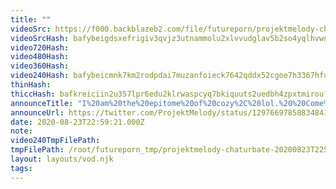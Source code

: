 ```yaml
---
title: ""
videoSrc: https://f000.backblazeb2.com/file/futureporn/projektmelody-chaturbate-20200823T225921Z.mp4
videoSrcHash: bafybeigdsxefrigiv3qvjz3utnammolu2xlvvudglav5b2so4yqlhvwn5q?filename=projektmelody-chaturbate-20200823T225921Z-source.mp4
video720Hash: 
video480Hash: 
video360Hash: 
video240Hash: bafybeicmnk7km2rodpdai7muzanfoieck7642qddx52cgoe7h3367hfucm?filename=projektmelody-chaturbate-20200823T225921Z-240p.mp4
thinHash: 
thiccHash: bafkreiciin2u357lpr6edu2klrwaspcyq7bkiquuts2uedbh4zpxtmirou?filename=20200823T225921Z-thicc.jpg
announceTitle: "I%20am%20the%20epitome%20of%20cozy%2C%20lol.%20%20Come%20hang%20out"
announceUrl: https://twitter.com/ProjektMelody/status/1297669785883484160
date: 2020-08-23T22:59:21.000Z
note: 
video240TmpFilePath: 
tmpFilePath: /root/futureporn_tmp/projektmelody-chaturbate-20200823T225921Z.mp4
layout: layouts/vod.njk
tags:
---
```

